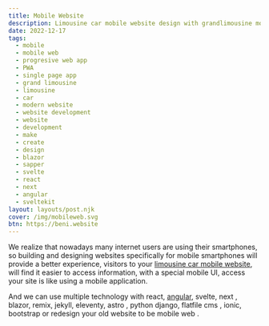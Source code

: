 ```yaml
---
title: Mobile Website
description: Limousine car mobile website design with grandlimousine mobile app.
date: 2022-12-17
tags:
  - mobile
  - mobile web
  - progresive web app
  - PWA
  - single page app
  - grand limousine
  - limousine
  - car
  - modern website
  - website development
  - website
  - development
  - make
  - create
  - design
  - blazor
  - sapper
  - svelte
  - react
  - next
  - angular
  - sveltekit
layout: layouts/post.njk
cover: /img/mobileweb.svg
btn: https://beni.website
---
```


We realize that nowadays many internet users are using their smartphones, so building and designing websites specifically for mobile smartphones will provide a better experience, visitors to your [limousine car mobile website]({{page.url}}), will find it easier to access information, with a special mobile UI, access your site is like using a mobile application.

And we can use multiple technology with react, [angular](https://angular.io), svelte, next , blazor, remix, jekyll, eleventy, astro , python django, flatfile cms , ionic, bootstrap or redesign your old website to be mobile web .
